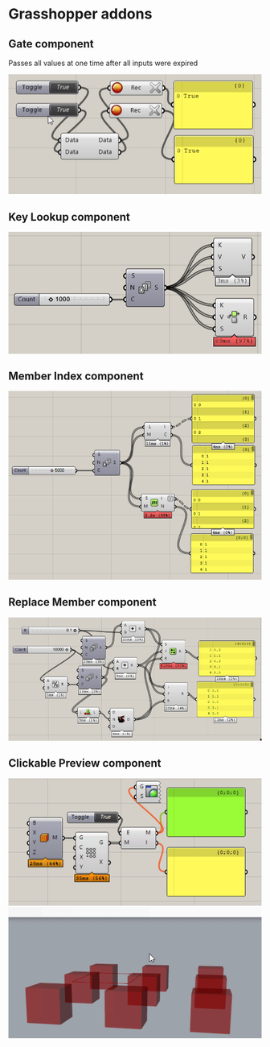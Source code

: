Grasshopper addons
======

Gate component
------
Passes all values at one time after all inputs were expired

![Gate component](https://raw.githubusercontent.com/mazhuravlev/grasshopper-addons/master/Img/gate.gif)

Key Lookup component
------
![Key Lookup component](https://raw.githubusercontent.com/mazhuravlev/grasshopper-addons/master/Img/key_lookup.png)

Member Index component
------
![Member Index component](https://raw.githubusercontent.com/mazhuravlev/grasshopper-addons/master/Img/member_index.png)

Replace Member component
------
![Member Index component](https://raw.githubusercontent.com/mazhuravlev/grasshopper-addons/master/Img/replace_member.png)

Clickable Preview component
------
![Member Index component](https://raw.githubusercontent.com/mazhuravlev/grasshopper-addons/master/Img/clickable_preview.gif)
